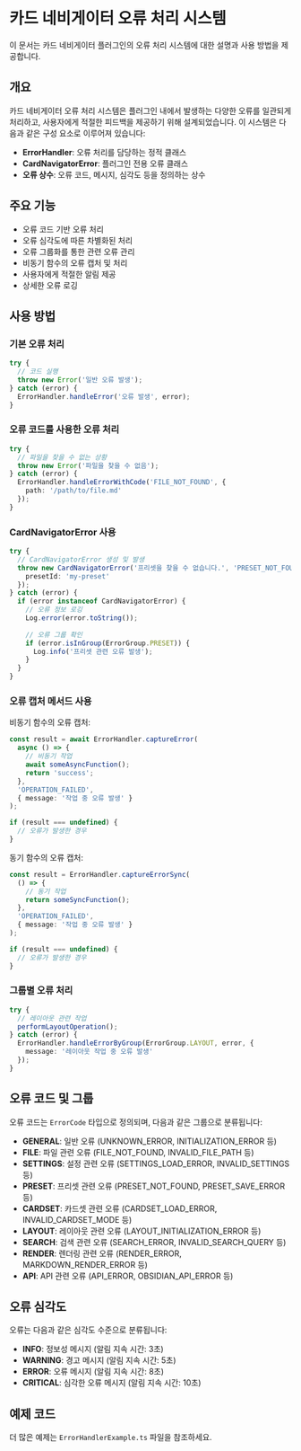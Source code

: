 # 카드 네비게이터 오류 처리 시스템

이 문서는 카드 네비게이터 플러그인의 오류 처리 시스템에 대한 설명과 사용 방법을 제공합니다.

## 개요

카드 네비게이터 오류 처리 시스템은 플러그인 내에서 발생하는 다양한 오류를 일관되게 처리하고, 사용자에게 적절한 피드백을 제공하기 위해 설계되었습니다. 이 시스템은 다음과 같은 구성 요소로 이루어져 있습니다:

- **ErrorHandler**: 오류 처리를 담당하는 정적 클래스
- **CardNavigatorError**: 플러그인 전용 오류 클래스
- **오류 상수**: 오류 코드, 메시지, 심각도 등을 정의하는 상수

## 주요 기능

- 오류 코드 기반 오류 처리
- 오류 심각도에 따른 차별화된 처리
- 오류 그룹화를 통한 관련 오류 관리
- 비동기 함수의 오류 캡처 및 처리
- 사용자에게 적절한 알림 제공
- 상세한 오류 로깅

## 사용 방법

### 기본 오류 처리

```typescript
try {
  // 코드 실행
  throw new Error('일반 오류 발생');
} catch (error) {
  ErrorHandler.handleError('오류 발생', error);
}
```

### 오류 코드를 사용한 오류 처리

```typescript
try {
  // 파일을 찾을 수 없는 상황
  throw new Error('파일을 찾을 수 없음');
} catch (error) {
  ErrorHandler.handleErrorWithCode('FILE_NOT_FOUND', {
    path: '/path/to/file.md'
  });
}
```

### CardNavigatorError 사용

```typescript
try {
  // CardNavigatorError 생성 및 발생
  throw new CardNavigatorError('프리셋을 찾을 수 없습니다.', 'PRESET_NOT_FOUND', {
    presetId: 'my-preset'
  });
} catch (error) {
  if (error instanceof CardNavigatorError) {
    // 오류 정보 로깅
    Log.error(error.toString());
    
    // 오류 그룹 확인
    if (error.isInGroup(ErrorGroup.PRESET)) {
      Log.info('프리셋 관련 오류 발생');
    }
  }
}
```

### 오류 캡처 메서드 사용

비동기 함수의 오류 캡처:

```typescript
const result = await ErrorHandler.captureError(
  async () => {
    // 비동기 작업
    await someAsyncFunction();
    return 'success';
  },
  'OPERATION_FAILED',
  { message: '작업 중 오류 발생' }
);

if (result === undefined) {
  // 오류가 발생한 경우
}
```

동기 함수의 오류 캡처:

```typescript
const result = ErrorHandler.captureErrorSync(
  () => {
    // 동기 작업
    return someSyncFunction();
  },
  'OPERATION_FAILED',
  { message: '작업 중 오류 발생' }
);

if (result === undefined) {
  // 오류가 발생한 경우
}
```

### 그룹별 오류 처리

```typescript
try {
  // 레이아웃 관련 작업
  performLayoutOperation();
} catch (error) {
  ErrorHandler.handleErrorByGroup(ErrorGroup.LAYOUT, error, {
    message: '레이아웃 작업 중 오류 발생'
  });
}
```

## 오류 코드 및 그룹

오류 코드는 `ErrorCode` 타입으로 정의되며, 다음과 같은 그룹으로 분류됩니다:

- **GENERAL**: 일반 오류 (UNKNOWN_ERROR, INITIALIZATION_ERROR 등)
- **FILE**: 파일 관련 오류 (FILE_NOT_FOUND, INVALID_FILE_PATH 등)
- **SETTINGS**: 설정 관련 오류 (SETTINGS_LOAD_ERROR, INVALID_SETTINGS 등)
- **PRESET**: 프리셋 관련 오류 (PRESET_NOT_FOUND, PRESET_SAVE_ERROR 등)
- **CARDSET**: 카드셋 관련 오류 (CARDSET_LOAD_ERROR, INVALID_CARDSET_MODE 등)
- **LAYOUT**: 레이아웃 관련 오류 (LAYOUT_INITIALIZATION_ERROR 등)
- **SEARCH**: 검색 관련 오류 (SEARCH_ERROR, INVALID_SEARCH_QUERY 등)
- **RENDER**: 렌더링 관련 오류 (RENDER_ERROR, MARKDOWN_RENDER_ERROR 등)
- **API**: API 관련 오류 (API_ERROR, OBSIDIAN_API_ERROR 등)

## 오류 심각도

오류는 다음과 같은 심각도 수준으로 분류됩니다:

- **INFO**: 정보성 메시지 (알림 지속 시간: 3초)
- **WARNING**: 경고 메시지 (알림 지속 시간: 5초)
- **ERROR**: 오류 메시지 (알림 지속 시간: 8초)
- **CRITICAL**: 심각한 오류 메시지 (알림 지속 시간: 10초)

## 예제 코드

더 많은 예제는 `ErrorHandlerExample.ts` 파일을 참조하세요. 